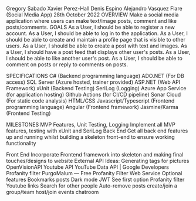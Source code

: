 Gregory Sabado
Xavier Perez-Hall
Denis Espino
Alejandro Vasquez
Flare (Social Media App)
28th October 2022
OVERVIEW
Make a social media application where users can make text/image posts, comment and like posts/comments.
GOALS
As a User, I should be able to register a new account.
As a User, I should be able to log in to the application.
As a User, I should be able to create and maintain a profile page that is visible to other users.
As a User, I should be able to create a post with text and images.
As a User, I should have a post feed that displays other user's posts.
As a User, I should be able to like another user's post.
As a User, I should be able to comment on posts or reply to comments on posts.

SPECIFICATIONS
C# (Backend programming language)
ADO.NET (For DB access)
SQL Server (Azure hosted, trainer provided)
ASP.NET (Web API Framework)
xUnit (Backend Testing)
SeriLog (Logging)
Azure App Service (for application hosting)
Github Actions (for CI/CD pipeline)
Sonar Cloud (For static code analysis)
HTML/CSS
Javascript/Typescript (Frontend programming language)
Angular (Frontend framework)
Jasmine/Karma (Frontend Testing)

MILESTONES
MVP Features, Unit Testing, Logging
Implement all MVP features, testing with xUnit and SeriLog
Back End
Get all back end features up and running whilst building a skeleton front-end to ensure working functionality

Front End
Incorporate Frontend framework into skeleton and making final touches/designs to website
External API
Ideas:
Generating tags for pictures
OpenVisionAPI
Youtube API
YouTube Data API | Google Developers
Profanity filter
PurgoMalum — Free Profanity Filter Web Service
Optional features
Bookmarks posts
Dark mode
JWT
See first option
Profanity filter
Youtube links
Search for other people
Auto-remove posts
create/join a group/team
host/join events
chatroom

